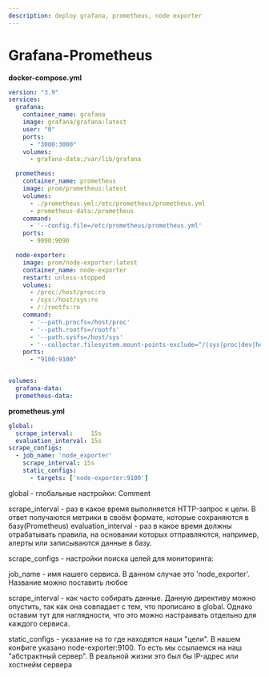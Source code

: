```yaml
---
description: deploy grafana, prometheus, node exporter
---
```


# Grafana-Prometheus

**docker-compose.yml**

```yaml
version: "3.9"
services:
  grafana:
    container_name: grafana
    image: grafana/grafana:latest
    user: "0"
    ports:
      - "3000:3000"
    volumes:
      - grafana-data:/var/lib/grafana

  prometheus:
    container_name: prometheus
    image: prom/prometheus:latest
    volumes:
      - ./prometheus.yml:/etc/prometheus/prometheus.yml
      - prometheus-data:/prometheus
    command:
      - '--config.file=/etc/prometheus/prometheus.yml'
    ports:
      - 9090:9090

  node-exporter:
    image: prom/node-exporter:latest
    container_name: node-exporter
    restart: unless-stopped
    volumes:
      - /proc:/host/proc:ro
      - /sys:/host/sys:ro
      - /:/rootfs:ro
    command:
      - '--path.procfs=/host/proc'
      - '--path.rootfs=/rootfs'
      - '--path.sysfs=/host/sys'
      - '--collector.filesystem.mount-points-exclude=^/(sys|proc|dev|host|etc)($$|/)'
    ports:
      - "9100:9100"


volumes:
  grafana-data:
  prometheus-data:
```



**prometheus.yml**

```yaml
global:
  scrape_interval:     15s 
  evaluation_interval: 15s 
scrape_configs:
  - job_name: 'node_exporter'
    scrape_interval: 15s
    static_configs:
      - targets: ['node-exporter:9100']
```



global - глобальные настройки: Comment

scrape\_interval - раз в какое время выполняется HTTP-запрос к цели. В ответ получаются метрики в своём формате, которые сохраняются в базу(Prometheus) evaluation\_interval - раз в какое время должны отрабатывать правила, на основании которых отправляются, например, алерты или записываются данные в базу.&#x20;

scrape\_configs - настройки поиска целей для мониторинга:

job\_name - имя нашего сервиса. В данном случае это 'node\_exporter'. Название можно поставить любое&#x20;

scrape\_interval - как часто собирать данные. Данную директиву можно опустить, так как она совпадает с тем, что прописано в global. Однако оставим тут для наглядности, что это можно настраивать отдельно для каждого сервиса.&#x20;

static\_configs - указание на то где находятся наши "цели". В нашем конфиге указано node-exporter:9100. То есть мы ссылаемся на наш "абстрактный сервер". В реальной жизни это был бы IP-адрес или хостнейм сервера
